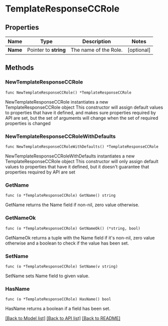 # TemplateResponseCCRole

## Properties

Name | Type | Description | Notes
------------ | ------------- | ------------- | -------------
**Name** | Pointer to **string** | The name of the Role. | [optional] 

## Methods

### NewTemplateResponseCCRole

`func NewTemplateResponseCCRole() *TemplateResponseCCRole`

NewTemplateResponseCCRole instantiates a new TemplateResponseCCRole object
This constructor will assign default values to properties that have it defined,
and makes sure properties required by API are set, but the set of arguments
will change when the set of required properties is changed

### NewTemplateResponseCCRoleWithDefaults

`func NewTemplateResponseCCRoleWithDefaults() *TemplateResponseCCRole`

NewTemplateResponseCCRoleWithDefaults instantiates a new TemplateResponseCCRole object
This constructor will only assign default values to properties that have it defined,
but it doesn't guarantee that properties required by API are set

### GetName

`func (o *TemplateResponseCCRole) GetName() string`

GetName returns the Name field if non-nil, zero value otherwise.

### GetNameOk

`func (o *TemplateResponseCCRole) GetNameOk() (*string, bool)`

GetNameOk returns a tuple with the Name field if it's non-nil, zero value otherwise
and a boolean to check if the value has been set.

### SetName

`func (o *TemplateResponseCCRole) SetName(v string)`

SetName sets Name field to given value.

### HasName

`func (o *TemplateResponseCCRole) HasName() bool`

HasName returns a boolean if a field has been set.


[[Back to Model list]](../README.md#documentation-for-models) [[Back to API list]](../README.md#documentation-for-api-endpoints) [[Back to README]](../README.md)


